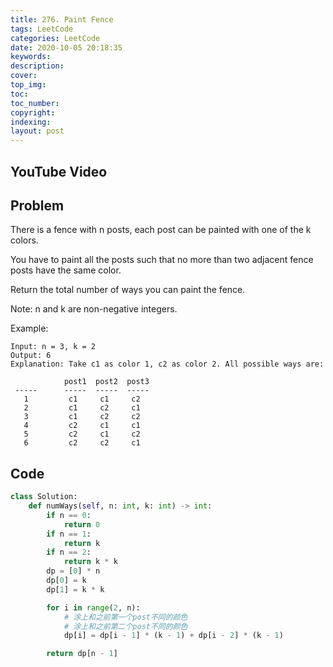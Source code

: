 ```yaml
---
title: 276. Paint Fence
tags: LeetCode
categories: LeetCode
date: 2020-10-05 20:18:35
keywords:
description:
cover:
top_img:
toc:
toc_number:
copyright:
indexing:
layout: post
---
```


## YouTube Video

## Problem

There is a fence with n posts, each post can be painted with one of the k colors.

You have to paint all the posts such that no more than two adjacent fence posts have the same color.

Return the total number of ways you can paint the fence.

Note:
n and k are non-negative integers.

Example:

```
Input: n = 3, k = 2
Output: 6
Explanation: Take c1 as color 1, c2 as color 2. All possible ways are:

            post1  post2  post3
 -----      -----  -----  -----
   1         c1     c1     c2
   2         c1     c2     c1
   3         c1     c2     c2
   4         c2     c1     c1
   5         c2     c1     c2
   6         c2     c2     c1
```

## Code

```python
class Solution:
    def numWays(self, n: int, k: int) -> int:
        if n == 0:
            return 0
        if n == 1:
            return k
        if n == 2:
            return k * k
        dp = [0] * n
        dp[0] = k
        dp[1] = k * k

        for i in range(2, n):
            # 涂上和之前第一个post不同的颜色
            # 涂上和之前第二个post不同的颜色
            dp[i] = dp[i - 1] * (k - 1) + dp[i - 2] * (k - 1)

        return dp[n - 1]
```
